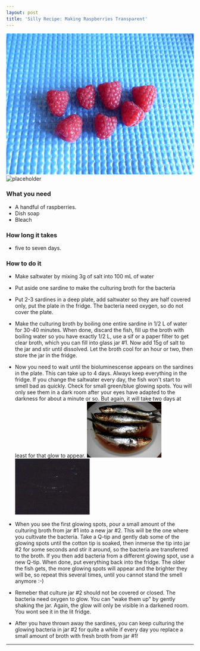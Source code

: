 ```yaml
---
layout: post
title: 'Silly Recipe: Making Raspberries Transparent'
---
```

![placeholder](/pic/transparentraspb/DSCI0669.JPG "The Raspberries")
![placeholder](/pic/transparentrasp/DSCI0611.JPG "A (nearly) Transparent Raspberry")

### What you need
- A handful of raspberries.
- Dish soap
- Bleach


### How long it takes
- five to seven days.

### How to do it
- Make saltwater by mixing 3g of salt into 100 mL of water
- Put aside one sardine to make the culturing broth for the bacteria
- Put 2-3 sardines in a deep plate, add saltwater so they are half covered only, put the plate in the fridge. The bacteria need oxygen, so do not cover the plate.
- Make the culturing broth by boiling one entire sardine in 1/2 L of water for 30-40 minutes. When done, discard the fish, fill up the broth with boiling water so you have exactly 1/2 L, use a sif or a paper filter to get clear broth, which you can fill into glass jar #1. Now add 15g of salt to the jar and stir until dissolved. Let the broth cool for an hour or two, then store the jar in the fridge.

- Now you need to wait until the bioluminescense appears on the sardines in the plate. This can take up to 4 days. Always keep everything in the fridge. If you change the saltwater every day, the fish won't start to smell bad as quickly. Check for small green/blue glowing spots. You will only see them in a dark room after your eyes have adapted to the darkness for about a minute or so. But again, it will take two days at least for that glow to appear. ![placeholder](/pic/biolumsardines/DSCI0597.JPG "The Sardines") ![placeholder](/pic/biolumsardines/DSCI0594-sardinen.JPG "The Very Faint Glow on the Sardines")

- When you see the first glowing spots, pour a small amount of the culturing broth from jar #1 into a new jar #2. This will be the one where you cultivate the bacteria. Take a Q-tip and gently dab some of the glowing spots until the cotton tip is soaked, then inmerse the tip into jar #2 for some seconds and stir it around, so the bacteria are transferred to the broth. If you then add bacteria from a different glowing spot, use a new Q-tip. When done, put everything back into the fridge. The older the fish gets, the more glowing spots will appear and the brighter they will be, so repeat this several times, until you cannot stand the smell anymore :-) 

- Remeber that culture jar #2 should not be covered or closed. The bacteria need oxygen to glow. You can "wake them up" by gently shaking the jar. Again, the glow will only be visible in a darkened room. You wont see it in the lit fridge.

- After you have thrown away the sardines, you can keep culturing the glowing bacteria in jar #2 for quite a while if every day you replace a small amount of broth with fresh broth from jar #1!


-----

